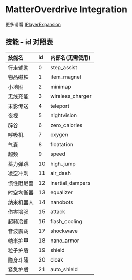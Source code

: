# MatterOverdrive Integration

更多请看 [IPlayerExpansion](https://github.com/ikexing-cn/RandomTweaker/blob/1.12.2/wiki/zh_cn/IPlayerExpansion.md)

## 技能 - id 对照表

| 技能名 | id | 内部名(无需使用) |
| :----- | :---- | :----
| 行走辅助 | 0  | step_assist
| 物品磁铁 | 1  | item_magnet
| 小地图 | 2  | minimap
| 无线充能 | 3  | wireless_charger
| 末影传送 | 4  | teleport
| 夜视 | 5  | nightvision
| 辟谷 | 6  | zero_calories
| 呼吸机 | 7  | oxygen
| 气囊 | 8  | floatation
| 超频 | 9  | speed
| 蓄力弹跳 | 10 | high_jump
| 凌空冲刺 | 11 | air_dash
| 惯性阻尼器 | 12 | inertial_dampers
| 时空均衡器 | 13 | equalizer
| 纳米机器人 | 14 | nanobots
| 伤害增强 | 15 | attack
| 超频冷却 | 16 | flash_cooling
| 音波震荡 | 17 | shockwave
| 纳米护甲 | 18 | nano_armor
| 粒子护盾 | 19 | shield
| 隐身斗篷 | 20 | cloak
| 紧急护盾 | 21 | auto_shield